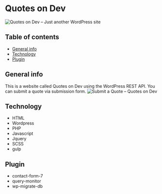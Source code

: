 # Quotes on Dev

![Quotes on Dev – Just another WordPress site](https://user-images.githubusercontent.com/42310122/74398310-04f42e00-4dcc-11ea-8714-0e33a0a8741c.png)

## Table of contents
* [General info](#general-info)
* [Technology](#technology)
* [Plugin](#Plugin)

## General info
This is a website called Quotes on Dev using the WordPress REST API.
You can submit a quote via submission form. 
![Submit a Quote – Quotes on Dev](https://user-images.githubusercontent.com/42310122/74398313-06255b00-4dcc-11ea-80e8-d46f437dc64b.png)

## Technology
- HTML
- Wordpress
- PHP
- Javascript
- Jquery
- SCSS
- gulp


## Plugin
- contact-form-7
- query-monitor
- wp-migrate-db
